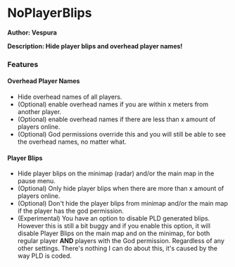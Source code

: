 # NoPlayerBlips
**Author: Vespura**

**Description: Hide player blips and overhead player names!**

### Features
#### Overhead Player Names
- Hide overhead names of all players.
- (Optional) enable overhead names if you are within x meters from another player.
- (Optional) enable overhead names if there are less than x amount of players online.
- (Optional) God permissions override this and you will still be able to see the overhead names, no matter what.
#### Player Blips
- Hide player blips on the minimap (radar) and/or the main map in the pause menu.
- (Optional) Only hide player blips when there are more than x amount of players online.
- (Optional) Don't hide the player blips from minimap and/or the main map if the player has the god permission.
- (Experimental) You have an option to disable PLD generated blips. However this is still a bit buggy and if you enable this option, it will disable Player Blips on the main map and on the minimap, for both regular player **AND** players with the God permission. Regardless of any other settings. There's nothing I can do about this, it's caused by the way PLD is coded.


